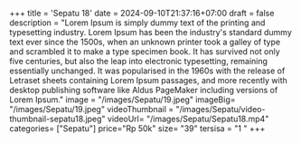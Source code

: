 +++
title = 'Sepatu 18'
date = 2024-09-10T21:37:16+07:00
draft = false
description = "Lorem Ipsum is simply dummy text of the printing and typesetting industry. Lorem Ipsum has been the industry's standard dummy text ever since the 1500s, when an unknown printer took a galley of type and scrambled it to make a type specimen book. It has survived not only five centuries, but also the leap into electronic typesetting, remaining essentially unchanged. It was popularised in the 1960s with the release of Letraset sheets containing Lorem Ipsum passages, and more recently with desktop publishing software like Aldus PageMaker including versions of Lorem Ipsum."
image = "/images/Sepatu/19.jpeg"
imageBig= "/images/Sepatu/19.jpeg"
videoThumbnail = "/images/Sepatu/video-thumbnail-sepatu18.jpeg"
videoUrl= "/images/Sepatu/Sepatu18.mp4"
categories= ["Sepatu"]
price="Rp 50k"
size= "39"
tersisa = "1 "
+++
